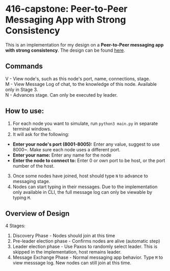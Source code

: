 # 416-capstone: Peer-to-Peer Messaging App with Strong Consistency
This is an implementation for my design on a **Peer-to-Peer messaging app with strong consistency**. The design can be found [here](https://github.students.cs.ubc.ca/CPSC416-2023W-T1/Capstone-Project-Designs/blob/main/ccea9b01434cd2660bd42421eb0df300.pdf).

## Commands
V - View node's, such as this node's port, name, connections, stage.  
M - View Message Log of chat, to the knowledge of this node. Available only in Stage 3.  
N - Advances stage. Can only be executed by leader.  


## How to use:
1. For each node you want to simulate, run `python3 main.py` in separate terminal windows.
2. It will ask for the following:
- **Enter your node's port (8001-8005):** Enter any value, suggest to use 8000~. Make sure each node uses a different port.
- **Enter your name:** Enter any name for the node
- **Enter the node to connect to:** Enter 0 or own port to be host, or the port number of the host.
3. Once some nodes have joined, host should type `N` to advance to messaging stage.
4. Nodes can start typing in their messages. Due to the implementation only available in CLI, the full message log can only be viewable by typing `M`.

## Overview of Design
4 Stages:
1. Discovery Phase - Nodes should join at this time
2. Pre-leader election phase - Confirms nodes are alive (automatic step)
3. Leader election phase - Use Paxos to randomly select leader. This is skipped in the implementation, host remains leader.
4. Message Exchange Phase - Normal messaging app behavior. Type `M` to view messsage log. New nodes can still join at this time.

